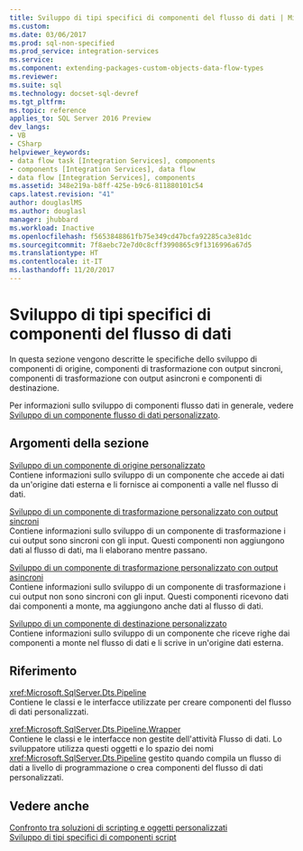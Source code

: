 ```yaml
---
title: Sviluppo di tipi specifici di componenti del flusso di dati | Microsoft Docs
ms.custom: 
ms.date: 03/06/2017
ms.prod: sql-non-specified
ms.prod_service: integration-services
ms.service: 
ms.component: extending-packages-custom-objects-data-flow-types
ms.reviewer: 
ms.suite: sql
ms.technology: docset-sql-devref
ms.tgt_pltfrm: 
ms.topic: reference
applies_to: SQL Server 2016 Preview
dev_langs:
- VB
- CSharp
helpviewer_keywords:
- data flow task [Integration Services], components
- components [Integration Services], data flow
- data flow [Integration Services], components
ms.assetid: 348e219a-b8ff-425e-b9c6-811880101c54
caps.latest.revision: "41"
author: douglaslMS
ms.author: douglasl
manager: jhubbard
ms.workload: Inactive
ms.openlocfilehash: f5653848861fb75e349cd47bcfa92285ca3e81dc
ms.sourcegitcommit: 7f8aebc72e7d0c8cff3990865c9f1316996a67d5
ms.translationtype: HT
ms.contentlocale: it-IT
ms.lasthandoff: 11/20/2017
---
```

# <a name="developing-specific-types-of-data-flow-components"></a>Sviluppo di tipi specifici di componenti del flusso di dati
  In questa sezione vengono descritte le specifiche dello sviluppo di componenti di origine, componenti di trasformazione con output sincroni, componenti di trasformazione con output asincroni e componenti di destinazione.  
  
 Per informazioni sullo sviluppo di componenti flusso dati in generale, vedere [Sviluppo di un componente flusso di dati personalizzato](../../integration-services/extending-packages-custom-objects/data-flow/developing-a-custom-data-flow-component.md).  
  
## <a name="in-this-section"></a>Argomenti della sezione  
 [Sviluppo di un componente di origine personalizzato](../../integration-services/extending-packages-custom-objects-data-flow-types/developing-a-custom-source-component.md)  
 Contiene informazioni sullo sviluppo di un componente che accede ai dati da un'origine dati esterna e li fornisce ai componenti a valle nel flusso di dati.  
  
 [Sviluppo di un componente di trasformazione personalizzato con output sincroni](../../integration-services/extending-packages-custom-objects-data-flow-types/developing-a-custom-transformation-component-with-synchronous-outputs.md)  
 Contiene informazioni sullo sviluppo di un componente di trasformazione i cui output sono sincroni con gli input. Questi componenti non aggiungono dati al flusso di dati, ma li elaborano mentre passano.  
  
 [Sviluppo di un componente di trasformazione personalizzato con output asincroni](../../integration-services/extending-packages-custom-objects-data-flow-types/developing-a-custom-transformation-component-with-asynchronous-outputs.md)  
 Contiene informazioni sullo sviluppo di un componente di trasformazione i cui output non sono sincroni con gli input. Questi componenti ricevono dati dai componenti a monte, ma aggiungono anche dati al flusso di dati.  
  
 [Sviluppo di un componente di destinazione personalizzato](../../integration-services/extending-packages-custom-objects-data-flow-types/developing-a-custom-destination-component.md)  
 Contiene informazioni sullo sviluppo di un componente che riceve righe dai componenti a monte nel flusso di dati e li scrive in un'origine dati esterna.  
  
## <a name="reference"></a>Riferimento  
 <xref:Microsoft.SqlServer.Dts.Pipeline>  
 Contiene le classi e le interfacce utilizzate per creare componenti del flusso di dati personalizzati.  
  
 <xref:Microsoft.SqlServer.Dts.Pipeline.Wrapper>  
 Contiene le classi e le interfacce non gestite dell'attività Flusso di dati. Lo sviluppatore utilizza questi oggetti e lo spazio dei nomi <xref:Microsoft.SqlServer.Dts.Pipeline> gestito quando compila un flusso di dati a livello di programmazione o crea componenti del flusso di dati personalizzati.  
  
## <a name="see-also"></a>Vedere anche  
 [Confronto tra soluzioni di scripting e oggetti personalizzati](../../integration-services/extending-packages-scripting/comparing-scripting-solutions-and-custom-objects.md)   
 [Sviluppo di tipi specifici di componenti script](../../integration-services/extending-packages-scripting-data-flow-script-component-types/developing-specific-types-of-script-components.md)  
  
  
